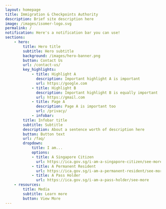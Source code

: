 ```yaml
---
layout: homepage
title: Immigration & Checkpoints Authority
description: Brief site description here
image: /images/isomer-logo.svg
permalink: /
notification: Here's a notification bar you can use!
sections:
    - hero:
        title: Hero title
        subtitle: Hero subtitle
        background: /images/hero-banner.png
        button: Contact Us
        url: /contact-us/
        key_highlights:
            - title: Highlight A
              description: Important highlight A is important
              url: https://google.com
            - title: Highlight B
              description: Important highlight B is equally important
              url: https://gmail.com
            - title: Page A
              description: Page A is important too
              url: /privacy/
            - infobar:
        title: Infobar title
        subtitle: Subtitle
        description: About a sentence worth of description here
        button: Button text
        url: /faq/
        dropdown:
            title: I am...
            options:
            - title: A Singapore Citizen
              url: https://ica.gov.sg/i-am-a-singapore-citizen/see-more
            - title: A Permanent Resident
              url: https://ica.gov.sg/i-am-a-permanent-resident/see-more
            - title: A Pass Holder
              url: https://ica.gov.sg/i-am-a-pass-holder/see-more
    - resources:
        title: Media
        subtitle: Learn more
        button: View More
---
```

